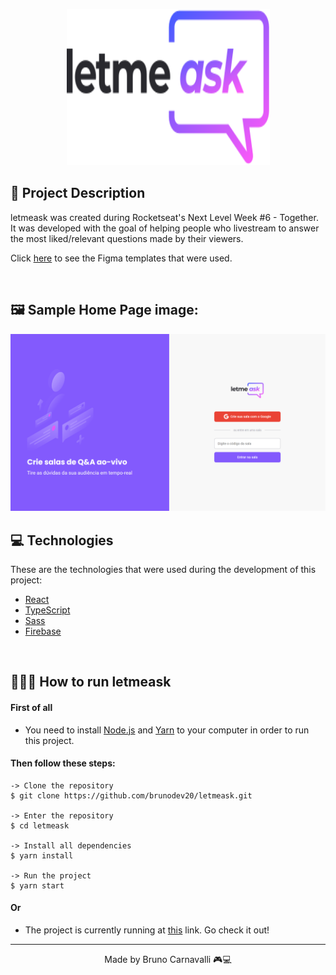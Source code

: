 <p align="center">  
  <img src="https://github.com/brunodev20/letmeask/blob/main/src/assets/images/logo.svg" alt="LogoImg" width="325" height="250"/>
</p>

## 📝 Project Description

letmeask was created during Rocketseat's Next Level Week #6 - Together. It was developed with the goal of helping people who livestream to answer the most liked/relevant questions made by their viewers.

Click [here](https://www.figma.com/file/u0BQK8rCf2KgzcukdRRCWh/Letmeask/duplicate) to see the Figma templates that were used.

<br>

## 🖼 Sample Home Page image:

![CoverImage](https://github.com/brunodev20/letmeask/blob/main/src/assets/images/Cover%20page.png)

## 💻 Technologies
These are the technologies that were used during the development of this project:
* [React](https://reactjs.org)
* [TypeScript](https://www.typescriptlang.org)
* [Sass](https://sass-lang.com)
* [Firebase](https://firebase.google.com)

<br>

## 👨🏻‍💻 How to run letmeask

#### First of all
* You need to install [Node.js](https://nodejs.org/en/download/) and [Yarn](https://classic.yarnpkg.com/en/docs/install#windows-stable) to your computer in order to run this project.

#### Then follow these steps:

    -> Clone the repository
    $ git clone https://github.com/brunodev20/letmeask.git

    -> Enter the repository
    $ cd letmeask

    -> Install all dependencies
    $ yarn install

    -> Run the project
    $ yarn start

#### Or

* The project is currently running at [this](https://letmeask-604e8.web.app) link. Go check it out!

<hr>
    
<p align="center">Made by Bruno Carnavalli 🎮💻</p>
